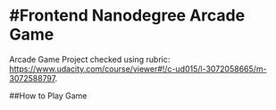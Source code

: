 #Frontend Nanodegree Arcade Game
===============================

Arcade Game Project checked using rubric: https://www.udacity.com/course/viewer#!/c-ud015/l-3072058665/m-3072588797.

##How to Play Game
